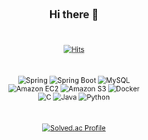 <div align=center>

## Hi there 👋

<br/>

[![Hits](https://hits.seeyoufarm.com/api/count/incr/badge.svg?url=https%3A%2F%2Fgithub.com%2Fminjoon-98&count_bg=%2379C83D&title_bg=%23555555&icon=github.svg&icon_color=%23E7E7E7&title=hits&edge_flat=false)](https://hits.seeyoufarm.com)
  
<br/>

![Spring](https://img.shields.io/badge/Spring-6DB33F.svg?&style=for-the-badge&logo=Spring&logoColor=FFFFFF)
![Spring Boot](https://img.shields.io/badge/Spring%20Boot-6DB33F.svg?&style=for-the-badge&logo=SpringBoot&logoColor=FFFFFF)
![MySQL](https://img.shields.io/badge/MySQL-4479A1.svg?&style=for-the-badge&logo=MySQL&logoColor=fff)
<br/>
![Amazon EC2](https://img.shields.io/badge/Amazon%20EC2-FF9900?style=for-the-badge&logo=AmazonEC2&logoColor=FFFFFF)
![Amazon S3](https://img.shields.io/badge/Amazon%20S3-569A31?style=for-the-badge&logo=AmazonS3&logoColor=FFFFFF)
![Docker](https://img.shields.io/badge/Docker-2496ED?style=for-the-badge&logo=Docker&logoColor=FFFFFF)
<br/>
![C](https://img.shields.io/badge/C-A8B9CC.svg?&style=for-the-badge&logo=C&logoColor=fff)
![Java](https://img.shields.io/badge/Java-ED8B00.svg?style=for-the-badge&logo=openjdk&logoColor=white)
![Python](https://img.shields.io/badge/Python-3776AB.svg?&style=for-the-badge&logo=Python&logoColor=fff)
  
<br/>

<!-- ![minjoon's GitHub stats](https://github-readme-stats.vercel.app/api?username=minjoon-98&theme=dark&rank_icon=github&hide=issues&count_private=true&show_icons=true) -->
<!-- ![minjoon's GitHub stats](https://github-readme-stats-sigma-five.vercel.app/api?username=minjoon-98&show_icons=true&theme=dark&rank_icon=github&hide=issues&count_private=true) -->
<!-- ![Top Langs](https://github-readme-stats.vercel.app/api/top-langs/?username=minjoon-98\&layout=compact&hide=C%2B%2B,Perl,Makefile,Raku,Shell) -->
[![Solved.ac Profile](http://mazassumnida.wtf/api/v2/generate_badge?boj=4kmj54321)](https://solved.ac/4kmj54321/)

<!--
<a href="https://github.com/devxb/gitanimals">
  <img
    src="https://render.gitanimals.org/farms/minjoon-98"
    width="600"
    height="300"
  />
</a>
-->

</div>

<!--
**minjoon-98/minjoon-98** is a ✨ _special_ ✨ repository because its `README.md` (this file) appears on your GitHub profile.

Here are some ideas to get you started:

- 🔭 I’m currently working on ...
- 🌱 I’m currently learning ...
- 👯 I’m looking to collaborate on ...
- 🤔 I’m looking for help with ...
- 💬 Ask me about ...
- 📫 How to reach me: ...
- 😄 Pronouns: ...
- ⚡ Fun fact: ...
-->
